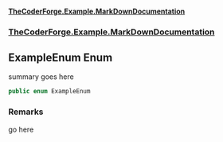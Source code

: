 #### [TheCoderForge.Example.MarkDownDocumentation](MyAssembly.md 'MyAssembly')
### [TheCoderForge.Example.MarkDownDocumentation](MyAssembly.md#TheCoderForge_Example_MarkDownDocumentation 'TheCoderForge.Example.MarkDownDocumentation')
## ExampleEnum Enum
summary goes here  
```csharp
public enum ExampleEnum

```
### Remarks
go here
